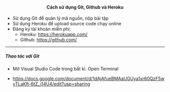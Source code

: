#### <div align="center">Cách sử dụng Git, Github và Heroku</div>

- Sử dụng Git để quản lý mã nguồn, nộp bài tập
- Sử dụng Heroku để upload source code chạy online
- Đăng ký tài khoản miễn phí:
  - Heroku: https://herokuapp.com/
  - Github: https://github.com/

---- 
##### Thao tác với Git

- Mở Visual Studio Code trong bất kì. Open Terminal

- https://docs.google.com/document/d/1dAjAfueBMAaUGUya1xr60QzF5wyTLaKft-6tZ_j14U4/edit?usp=sharing